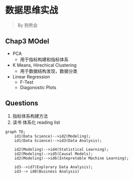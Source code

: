 # 数据思维实战 
> By 狗熊会

## Chap3 MOdel

- PCA
  - 用于指标构建和指标体系
- K Means, Hirechical Clustering
  - 用于数据结构发现，数据分类
- Linear Regression
  - F-Test
  - Diagonostic Plots

## Questions

1. 指标体系构建方法
2. 读书 体系化 reading list

```mermaid
graph TD;
    id1(Data Science)-->id2(Modeling);
    id1(Data Science)-->id3(Data Analysis);

    id2(Modeling)-->id4(Statistical Learning);
    id2(Modeling)-->id5(Causal Models);
    id2(Modeling)-->id6(Intepretable Machine Learning);

    id3-->id7(Explorary Data Analysis);
    id3--> id8(Business Analysis)
```
